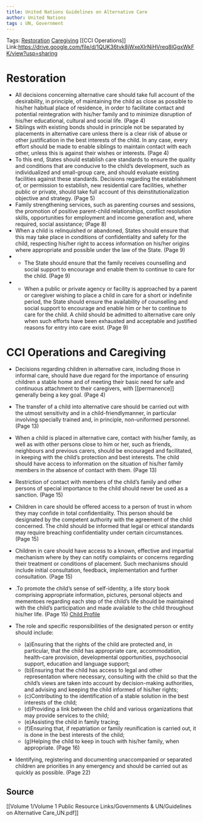 ```yaml
---
title: United Nations Guidelines on Alternative Care
author: United Nations
tags : UN, Government 
---
```

Tags: [Restoration](Restoration) [Caregiving](Caregiving) [[CCI Operations]]
Link:https://drive.google.com/file/d/1QUK36tvk8jWxeXIrNiHVreq8lGgxWkFK/view?usp=sharing

# Restoration
- All decisions concerning alternative care should take full account of the desirability, in principle, of maintaining the child as close as possible to his/her habitual place of residence, in order to facilitate contact and potential reintegration with his/her family and to minimize disruption of his/her educational, cultural and social life. (Page 4)
- Siblings with existing bonds should in principle not be separated by placements in alternative care unless there is a clear risk of abuse or other justification in the best interests of the child. In any case, every effort should be made to enable siblings to maintain contact with each other, unless this is against their wishes or interests. (Page 4)
- To this end, States should establish care standards to ensure the quality and conditions that are conducive to the child’s development, such as individualized and small-group care, and should evaluate existing facilities against these standards. Decisions regarding the establishment of, or permission to establish, new residential care facilities, whether public or private, should take full account of this deinstitutionalization objective and strategy. (Page 5)
- Family strengthening services, such as parenting courses and sessions, the promotion of positive parent-child relationships, conflict resolution skills, opportunities for employment and income generation and, where required, social assistance; (Page 8)
- When a child is relinquished or abandoned, States should ensure that this may take place in conditions of confidentiality and safety for the child, respecting his/her right to access information on his/her origins where appropriate and possible under the law of the State. (Page 9)
- - The State should ensure that the family receives counselling and social support to encourage and enable them to continue to care for the child. (Page 9)
- - When a public or private agency or facility is approached by a parent or caregiver wishing to place a child in care for a short or indefinite period, the State should ensure the availability of counselling and social support to encourage and enable him or her to continue to care for the child. A child should be admitted to alternative care only when such efforts have been exhausted and acceptable and justified reasons for entry into care exist. (Page 9)

# CCI Operations and Caregiving
- Decisions regarding children in alternative care, including those in informal care, should have due regard for the importance of ensuring children a stable home and of meeting their basic need for safe and continuous attachment to their caregivers, with [[permanence]] generally being a key goal. (Page 4)

- The transfer of a child into alternative care should be carried out with the utmost sensitivity and in a child-friendlymanner, in particular involving specially trained and, in principle, non-uniformed personnel. (Page 13)
- When a child is placed in alternative care, contact with his/her family, as well as with other persons close to him or her, such as friends, neighbours and previous carers, should be encouraged and facilitated, in keeping with the child’s protection and best interests. The child should have access to information on the situation of his/her family members in the absence of contact with them. (Page 13)
- Restriction of contact with members of the child’s family and other persons of special importance to the child should never be used as a sanction. (Page 15)
- Children in care should be offered access to a person of trust in whom they may confide in total confidentiality. This person should be designated by the competent authority with the agreement of the child concerned. The child should be informed that legal or ethical standards may require breaching confidentiality under certain circumstances. (Page 15)
- Children in care should have access to a known, effective and impartial mechanism where by they can notify complaints or concerns regarding their treatment or conditions of placement. Such mechanisms should include initial consultation, feedback, implementation and further consultation.  (Page 15)
- .To promote the child’s sense of self-identity, a life story book comprising appropriate information, pictures, personal objects and mementoes regarding each step of the child’s life should be maintained with the child’s participation and made available to the child throughout his/her life. (Page 15) [Child Profile](Volume%201/Roll%20Ups/Child%20Profile.md)
- The role and specific responsibilities of the designated person or entity should include:
	- (a)Ensuring that the rights of the child are protected and, in particular, that the child has appropriate care, accommodation, health-care provision, developmental opportunities, psychosocial support, education and language support;
	- (b)Ensuring that the child has access to legal and other representation where necessary, consulting with the child so that the child’s views are taken into account by decision-making authorities, and advising and keeping the child informed of his/her rights;
	- (c)Contributing to the identification of a stable solution in the best interests of the child;
	- (d)Providing a link between the child and various organizations that may provide services to the child; 
	- (e)Assisting the child in family tracing;
	- (f)Ensuring that, if repatriation or family reunification is carried out, it is done in the best interests of the child;
	-  (g)Helping the child to keep in touch with his/her family, when appropriate. (Page 16)
- Identifying, registering and documenting unaccompanied or separated children are priorities in any emergency and should be carried out as quickly as possible. (Page 22)

## Source
[[Volume 1/Volume 1 Public Resource Links/Governments & UN/Guidelines on Alternative Care_UN.pdf]]
